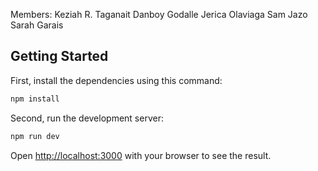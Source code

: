 Members:
Keziah R. Taganait
Danboy Godalle
Jerica Olaviaga
Sam Jazo
Sarah Garais


## Getting Started

First, install the dependencies using this command:
```bash
npm install
```
Second, run the development server:
```bash
npm run dev
```

Open [http://localhost:3000](http://localhost:3000) with your browser to see the result.
